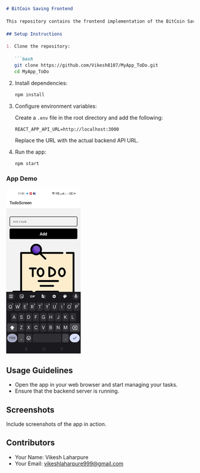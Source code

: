 ```markdown
# BitCoin Saving Frontend

This repository contains the frontend implementation of the BitCoin Saving Android app.

## Setup Instructions

1. Clone the repository:

   ```bash
   git clone https://github.com/Vikesh8107/MyApp_ToDo.git
   cd MyApp_ToDo
   ```

2. Install dependencies:

   ```bash
   npm install
   ```

3. Configure environment variables:

   Create a `.env` file in the root directory and add the following:

   ```env
   REACT_APP_API_URL=http://localhost:3000
   ```

   Replace the URL with the actual backend API URL.

4. Run the app:

   ```bash
   npm start
   ```

### App Demo

<img src="https://github.com/Vikesh8107/MyApp_ToDo/blob/master/assets/WhatsApp%20Video%202023-12-22%20at%2011.53.17%20PM.gif" alt="App Demo" width="200"/>

## Usage Guidelines

- Open the app in your web browser and start managing your tasks.
- Ensure that the backend server is running.

## Screenshots

Include screenshots of the app in action.

## Contributors

- Your Name: Vikesh Laharpure
- Your Email: vikeshlaharpure999@gmail.com
